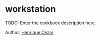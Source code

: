 # workstation

TODO: Enter the cookbook description here.

Author: [Henrique Cezar](henrique.hpc@gmail.com)
